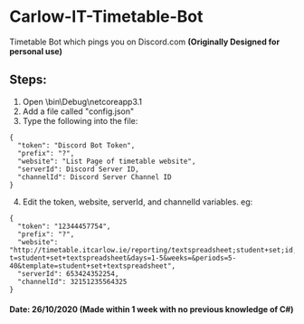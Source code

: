 # Carlow-IT-Timetable-Bot
Timetable Bot which pings you on Discord.com
**(Originally Designed for personal use)**

## Steps: 
1. Open \bin\Debug\netcoreapp3.1
1. Add a file called "config.json"
1. Type the following into the file:
```
{
  "token": "Discord Bot Token",
  "prefix": "?",
  "website": "List Page of timetable website",
  "serverId": Discord Server ID,
  "channelId": Discord Server Channel ID
}
```
4. Edit the token, website, serverId, and channelId variables. eg: 
```
{
  "token": "12344457754",
  "prefix": "?",
  "website": "http://timetable.itcarlow.ie/reporting/textspreadsheet;student+set;id;KCCGDB%5F1A%20CW208%0D%0A?t=student+set+textspreadsheet&days=1-5&weeks=&periods=5-40&template=student+set+textspreadsheet",
  "serverId": 653424352254,
  "channelId": 32151235564325
}
```
#### Date: 26/10/2020 (Made within 1 week with no previous knowledge of C#)
